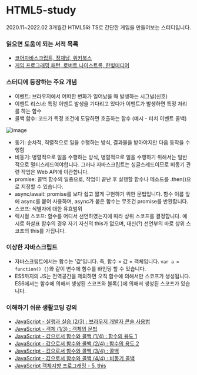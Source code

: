 # HTML5-study
2020.11~2022.02 3개월간 HTML5와 TS로 간단한 게임을 만들어보는 스터디입니다.

### 읽으면 도움이 되는 서적 목록
- [코어자바스크립트, 정재남, 위키북스](http://www.yes24.com/Product/Goods/78586788)
- [게임 프로그래밍 패턴, 로버트 나이스트롬, 한빛미디어](http://www.yes24.com/Product/Goods/27767709)

### 스터디에 등장하는 주요 개념
- 이벤트: 브라우저에서 어떠한 변화가 일어났을 때 발생하는 시그널(신호)
- 이벤트 리스너:  특정 이벤트 발생을 기다리고 있다가 이벤트가 발생하면 특정 처리를 하는 함수
- 콜백 함수: 코드가 특정 조건에 도달하면 호출하는 함수 (예시 - 터치 이벤트 콜백)

![image](https://user-images.githubusercontent.com/32667619/148628773-db011d39-15cf-4621-adf7-29b095bafa6a.png)
- 동기: 순차적, 직렬적으로 일을 수행하는 방식, 결과물을 받아야지만 다음 동작을 수행함
- 비동기: 병렬적으로 일을 수행하는 방식, 병렬적으로 일을 수행하기 위해서는 일반적으로 멀티스레드여야합니다. 그러나 자바스크립트는 싱글스레드이므로 비동기 관련 작업은 Web API에 이관합니다.
- promise: 콜백 함수의 일종으로, 작업이 끝난 후 실행할 함수나 메소드를 .then()으로 지정할 수 있습니다.
- async/await: promise를 보다 쉽고 짧게 구현하기 위한 문법입니다. 함수 이름 앞에 async를 붙여 사용하며, async가 붙은 함수는 무조건 promise를 반환합니다.
- 스코프: 식별자에 대한 유효범위
- 렉시컬 스코프: 함수를 어디서 선언하였는지에 따라 상위 스코프를 결정합니다. 예시로 화살표 함수의 경우 자기 자신의 this가 없으며, 대신(?) 선언부의 바로 상위 스코프의 this를 가집니다.

### 이상한 자바스크립트
- 자바스크립트에서는 함수는 '값'입니다. 즉, 함수 = 값 = 객체입니다. `var a = function() {}`와 같이 변수에 함수를 바인딩 할 수 있습니다.
- ES5까지의 JS는 전역공간을 제외하면 오직 함수에 의해서만 스코프가 생성됩니다. ES6에서는 함수에 의해서 생성된 스코프와 블록{ }에 의해서 생성된 스코프가 있습니다.

### 이해하기 쉬운 생활코딩 강의
- [JavaScript - 실행과 실습 (2/3) : 브라우저 개발자 콘솔 사용법](https://www.youtube.com/watch?v=uWbCJGSeqlY&list=PLuHgQVnccGMA4uSig3hCjl7wTDeyIeZVU&index=3)
- [JavaScript - 객체 (1/3) : 객체의 문법](https://www.youtube.com/watch?v=MiLELE_yskc&list=PLuHgQVnccGMA4uSig3hCjl7wTDeyIeZVU&index=38)
- [JavaScript - 값으로서 함수와 콜백 (1/4) : 함수의 용도 1](https://www.youtube.com/watch?v=zGBkPTwydeg&list=PLuHgQVnccGMA4uSig3hCjl7wTDeyIeZVU&index=61)
- [JavaScript - 값으로서 함수와 콜백 (2/4) : 함수의 용도 2](https://www.youtube.com/watch?v=1pqJphcounU&list=PLuHgQVnccGMA4uSig3hCjl7wTDeyIeZVU&index=62)
- [JavaScript - 값으로서 함수와 콜백 (3/4) : 콜백](https://www.youtube.com/watch?v=R2AcG_SoCMk&list=PLuHgQVnccGMA4uSig3hCjl7wTDeyIeZVU&index=63)
- [JavaScript - 값으로서 함수와 콜백 (4/4) : 비동기 콜백](https://www.youtube.com/watch?v=NDFjwybbong&list=PLuHgQVnccGMA4uSig3hCjl7wTDeyIeZVU&index=64)
- [JavaScript 객체지향 프로그래밍 - 5. this](https://www.youtube.com/watch?v=-LWOv0PlcRA&list=PLuHgQVnccGMAMctarDlPyv6upFUUnpSO3&index=7)
